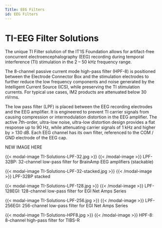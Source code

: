 ```yaml
---
Title: EEG Filters
id: EEG Filters
---
```

# TI-EEG Filter Solutions

The unique TI Filter solution of the IT’IS Foundation allows for artifact-free concurrent electroencephalography (EEG) recording during temporal interference (TI) stimulation in the 2 – 50 kHz frequency range. 

The 8-channel passive current mode high-pass filter (HPF-8) is positioned between the Electrode Connector Box and the stimulation electrodes to further reduce the low frequency components and noise generated by the Intelligent Current Source (ICS), while preserving the TI stimulation currents. For typical use cases, IM2 products are attenuated below 30 nVrms. 

The low pass filter (LPF) is placed between the EEG recording electrodes and the EEG amplifier. It is engineered to prevent TI carrier signals from causing compression or intermodulation distortion in the EEG amplifier. The active 7th-order, ultra-low noise, ultra-low distortion design provides a flat response up to 90 Hz, while attenuating carrier signals of 1 kHz and higher by > 130 dB. Each EEG channel has its own filter, referenced to the COM / GND electrode of the EEG cap.

NEW IMAGE HERE


{{< modal-image TI-Solutions-LPF-32.jpg >}}
{{< /modal-image >}}
LPF-32BP: 32-channel low-pass filter for BrainAmp EEG amplifiers (stackable)

{{< modal-image TI-Solutions-LPF-32-stacked.jpg >}}
{{< /modal-image >}}
LPF-32BP stacked

{{< modal-image TI-Solutions-LPF-128.jpg >}}
{{< /modal-image >}}
LPF-128EGI: 128-channel low-pass filter for EGI Net Amps Series

{{< modal-image TI-Solutions-LPF-256.jpg >}}
{{< /modal-image >}}
LPF-256EGI: 256-channel low-pass filter for EGI Net Amps Series

{{< modal-image TI-Solutions-HPF8.jpg >}}
{{< /modal-image >}}
HPF-8: 8-channel high-pass filter for TIBS-R
